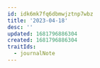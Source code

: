 ```yaml
---
id: idk6mk7fq6dbmwjztnp7wbz
title: '2023-04-18'
desc: ''
updated: 1681796886304
created: 1681796886304
traitIds:
  - journalNote
---
```

